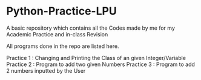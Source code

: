 # Python-Practice-LPU
A basic repository which contains all the Codes made by me for my Academic Practice and in-class Revision

All programs done in the repo are listed here.

Practice 1 : Changing and Printing the Class of an given Integer/Variable
Practice 2 : Program to add two given Numbers
Practice 3 : Program to add 2 numbers inputted by the User
